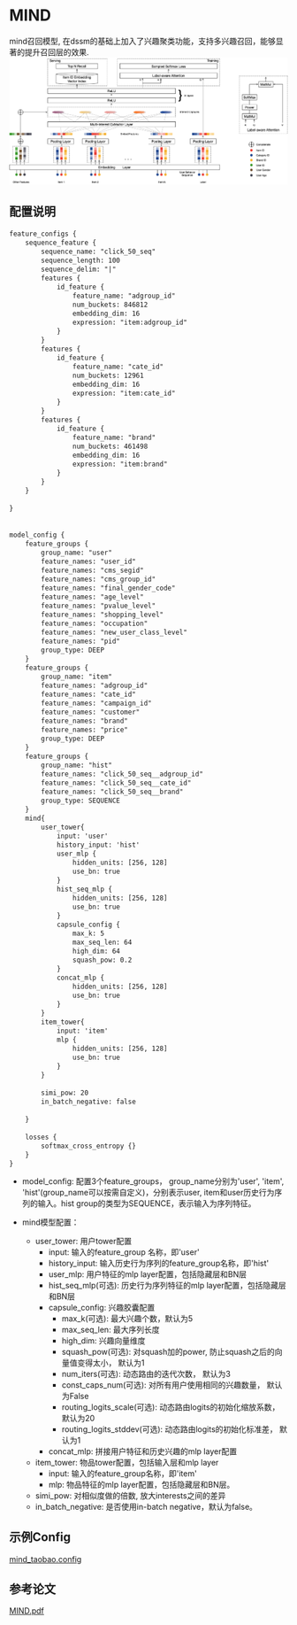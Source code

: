 # MIND

mind召回模型, 在dssm的基础上加入了兴趣聚类功能，支持多兴趣召回，能够显著的提升召回层的效果.
![mind](../../images/models/mind.png)

## 配置说明

```
feature_configs {
    sequence_feature {
        sequence_name: "click_50_seq"
        sequence_length: 100
        sequence_delim: "|"
        features {
            id_feature {
                feature_name: "adgroup_id"
                num_buckets: 846812
                embedding_dim: 16
                expression: "item:adgroup_id"
            }
        }
        features {
            id_feature {
                feature_name: "cate_id"
                num_buckets: 12961
                embedding_dim: 16
                expression: "item:cate_id"
            }
        }
        features {
            id_feature {
                feature_name: "brand"
                num_buckets: 461498
                embedding_dim: 16
                expression: "item:brand"
            }
        }
    }

}


model_config {
    feature_groups {
        group_name: "user"
        feature_names: "user_id"
        feature_names: "cms_segid"
        feature_names: "cms_group_id"
        feature_names: "final_gender_code"
        feature_names: "age_level"
        feature_names: "pvalue_level"
        feature_names: "shopping_level"
        feature_names: "occupation"
        feature_names: "new_user_class_level"
        feature_names: "pid"
        group_type: DEEP
    }
    feature_groups {
        group_name: "item"
        feature_names: "adgroup_id"
        feature_names: "cate_id"
        feature_names: "campaign_id"
        feature_names: "customer"
        feature_names: "brand"
        feature_names: "price"
        group_type: DEEP
    }
    feature_groups {
        group_name: "hist"
        feature_names: "click_50_seq__adgroup_id"
        feature_names: "click_50_seq__cate_id"
        feature_names: "click_50_seq__brand"
        group_type: SEQUENCE
    }
    mind{
        user_tower{
            input: 'user'
            history_input: 'hist'
            user_mlp {
                hidden_units: [256, 128]
                use_bn: true
            }
            hist_seq_mlp {
                hidden_units: [256, 128]
                use_bn: true
            }
            capsule_config {
                max_k: 5
                max_seq_len: 64
                high_dim: 64
                squash_pow: 0.2
            }
            concat_mlp {
                hidden_units: [256, 128]
                use_bn: true
            }
        }
        item_tower{
            input: 'item'
            mlp {
                hidden_units: [256, 128]
                use_bn: true
            }
        }

        simi_pow: 20
        in_batch_negative: false

    }

    losses {
        softmax_cross_entropy {}
    }
}

```

- model_config: 配置3个feature_groups， group_name分别为'user', 'item', 'hist'(group_name可以按需自定义)，分别表示user, item和user历史行为序列的输入。hist group的类型为SEQUENCE，表示输入为序列特征。

- mind模型配置：

  - user_tower: 用户tower配置
    - input: 输入的feature_group 名称，即'user'
    - history_input: 输入历史行为序列的feature_group名称，即'hist'
    - user_mlp: 用户特征的mlp layer配置，包括隐藏层和BN层
    - hist_seq_mlp(可选): 历史行为序列特征的mlp layer配置，包括隐藏层和BN层
    - capsule_config: 兴趣胶囊配置
      - max_k(可选): 最大兴趣个数，默认为5
      - max_seq_len: 最大序列长度
      - high_dim: 兴趣向量维度
      - squash_pow(可选): 对squash加的power, 防止squash之后的向量值变得太小， 默认为1
      - num_iters(可选): 动态路由的迭代次数， 默认为3
      - const_caps_num(可选): 对所有用户使用相同的兴趣数量， 默认为False
      - routing_logits_scale(可选): 动态路由logits的初始化缩放系数， 默认为20
      - routing_logits_stddev(可选): 动态路由logits的初始化标准差， 默认为1
    - concat_mlp: 拼接用户特征和历史兴趣的mlp layer配置
  - item_tower: 物品tower配置，包括输入层和mlp layer
    - input: 输入的feature_group名称，即'item'
    - mlp: 物品特征的mlp layer配置，包括隐藏层和BN层。
  - simi_pow: 对相似度做的倍数, 放大interests之间的差异
  - in_batch_negative: 是否使用in-batch negative，默认为false。

## 示例Config

[mind_taobao.config](<>)

## 参考论文

[MIND.pdf](https://arxiv.org/pdf/1904.08030)
